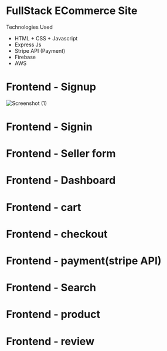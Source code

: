 
# FullStack ECommerce Site 

Technologies Used
* HTML + CSS + Javascript
* Express Js
* Stripe API (Payment)
* Firebase
* AWS

# Frontend - Signup
![Screenshot (1)](https://user-images.githubusercontent.com/73990998/236687815-0f9941e3-8ee5-4a5c-80a8-b78762ea65a6.png)

# Frontend - Signin
# Frontend - Seller form
# Frontend - Dashboard
# Frontend - cart
# Frontend - checkout
# Frontend - payment(stripe API)
# Frontend - Search
# Frontend - product
# Frontend - review



